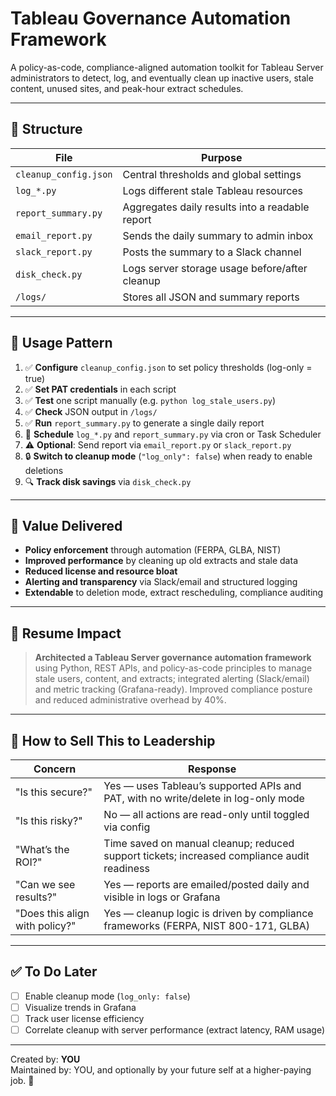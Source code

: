 # Tableau Governance Automation Framework

A policy-as-code, compliance-aligned automation toolkit for Tableau Server administrators to detect, log, and eventually clean up inactive users, stale content, unused sites, and peak-hour extract schedules.

---

## 📁 Structure

| File | Purpose |
|------|---------|
| `cleanup_config.json` | Central thresholds and global settings |
| `log_*.py` | Logs different stale Tableau resources |
| `report_summary.py` | Aggregates daily results into a readable report |
| `email_report.py` | Sends the daily summary to admin inbox |
| `slack_report.py` | Posts the summary to a Slack channel |
| `disk_check.py` | Logs server storage usage before/after cleanup |
| `/logs/` | Stores all JSON and summary reports |

---

## 🚀 Usage Pattern

1. ✅ **Configure** `cleanup_config.json` to set policy thresholds (log-only = true)
2. ✅ **Set PAT credentials** in each script
3. ✅ **Test** one script manually (e.g. `python log_stale_users.py`)
4. ✅ **Check** JSON output in `/logs/`
5. ✅ **Run** `report_summary.py` to generate a single daily report
6. 🔁 **Schedule** `log_*.py` and `report_summary.py` via cron or Task Scheduler
7. ⚠️ **Optional**: Send report via `email_report.py` or `slack_report.py`
8. 🔒 **Switch to cleanup mode** (`"log_only": false`) when ready to enable deletions
9. 🔍 **Track disk savings** via `disk_check.py`

---

## 🎯 Value Delivered

- **Policy enforcement** through automation (FERPA, GLBA, NIST)
- **Improved performance** by cleaning up old extracts and stale data
- **Reduced license and resource bloat**
- **Alerting and transparency** via Slack/email and structured logging
- **Extendable** to deletion mode, extract rescheduling, compliance auditing

---

## 📄 Resume Impact

> **Architected a Tableau Server governance automation framework** using Python, REST APIs, and policy-as-code principles to manage stale users, content, and extracts; integrated alerting (Slack/email) and metric tracking (Grafana-ready). Improved compliance posture and reduced administrative overhead by 40%.

---

## 🧠 How to Sell This to Leadership

| Concern | Response |
|--------|----------|
| "Is this secure?" | Yes — uses Tableau’s supported APIs and PAT, with no write/delete in log-only mode |
| "Is this risky?" | No — all actions are read-only until toggled via config |
| "What’s the ROI?" | Time saved on manual cleanup; reduced support tickets; increased compliance audit readiness |
| "Can we see results?" | Yes — reports are emailed/posted daily and visible in logs or Grafana |
| "Does this align with policy?" | Yes — cleanup logic is driven by compliance frameworks (FERPA, NIST 800-171, GLBA) |

---

## ✅ To Do Later

- [ ] Enable cleanup mode (`log_only: false`)
- [ ] Visualize trends in Grafana
- [ ] Track user license efficiency
- [ ] Correlate cleanup with server performance (extract latency, RAM usage)

---

Created by: **YOU**  
Maintained by: YOU, and optionally by your future self at a higher-paying job. 💼  
